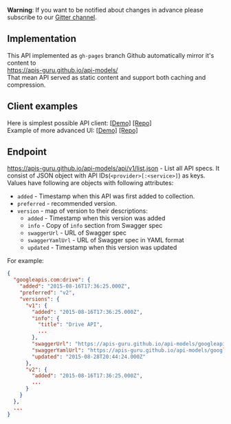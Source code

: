 **Warning**: If you want to be notified about changes in advance please subscribe to our [Gitter channel](https://gitter.im/APIs-guru/api-models).

## Implementation
This API implemented as `gh-pages` branch Github automatically mirror it's content to<BR> https://apis-guru.github.io/api-models/<BR>
That mean API served as static content and support both caching and compression.<BR>

## Client examples
Here is simplest possible API client: [[Demo]](https://apis-guru.github.io/simple-ui) [[Repo]](https://github.com/APIs-guru/simple-ui)<BR>
Example of more advanced UI: [[Demo]](https://apis-guru.github.io) [[Repo]](https://github.com/APIs-guru/APIs-guru.github.io)

## Endpoint
https://apis-guru.github.io/api-models/api/v1/list.json - List all API specs.
It consist of JSON object with API IDs(`<provider>[:<service>]`) as keys.
Values have following are objects with following attributes:
 - `added` - Timestamp when this API was first added to collection.
 - `preferred` - recommended version.
 - `version` - map of version to their descriptions:
    - `added` - Timestamp when this version was added
    - `info` - Copy of `info` section from Swagger spec
    - `swaggerUrl` - URL of Swagger spec
    - `swaggerYamlUrl` - URL of Swagger spec in YAML format
    - `updated` - Timestamp when this version was updated
 
For example:
```json
{
  "googleapis.com:drive": {
    "added": "2015-08-16T17:36:25.000Z",
    "preferred": "v2",
    "versions": {
      "v1": {
        "added": "2015-08-16T17:36:25.000Z",
        "info": {
          "title": "Drive API",
          ...
        },
        "swaggerUrl": "https://apis-guru.github.io/api-models/googleapis.com/drive/v1/swagger.json",
        "swaggerYamlUrl": "https://apis-guru.github.io/api-models/googleapis.com/drive/v1/swagger.yaml",
        "updated": "2015-08-28T20:44:24.000Z"
      },
      "v2": {
        "added": "2015-08-16T17:36:25.000Z",
        ...
      }
    }
  },
  ...
}
```
